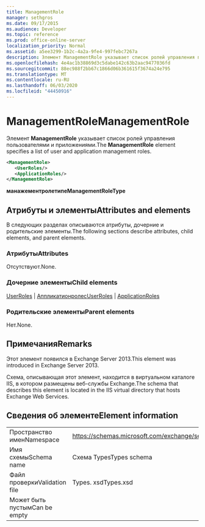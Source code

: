```yaml
---
title: ManagementRole
manager: sethgros
ms.date: 09/17/2015
ms.audience: Developer
ms.topic: reference
ms.prod: office-online-server
localization_priority: Normal
ms.assetid: a5ee3299-1b2c-4a2a-9fe4-997febc7267a
description: Элемент ManagementRole указывает список ролей управления пользователями и приложениями.
ms.openlocfilehash: 4e4ac1b38869d3c5dabe142c63b2aac9477036fd
ms.sourcegitcommit: 88ec988f2bb67c1866d06b361615f3674a24e795
ms.translationtype: MT
ms.contentlocale: ru-RU
ms.lasthandoff: 06/03/2020
ms.locfileid: "44450916"
---
```

# <a name="managementrole"></a><span data-ttu-id="0d625-103">ManagementRole</span><span class="sxs-lookup"><span data-stu-id="0d625-103">ManagementRole</span></span>

<span data-ttu-id="0d625-104">Элемент **ManagementRole** указывает список ролей управления пользователями и приложениями.</span><span class="sxs-lookup"><span data-stu-id="0d625-104">The **ManagementRole** element specifies a list of user and application management roles.</span></span> 
  
```XML
<ManagementRole>
   <UserRoles/>
   <ApplicationRoles/>
</ManagementRole>
```

 <span data-ttu-id="0d625-105">**манажементролетипе**</span><span class="sxs-lookup"><span data-stu-id="0d625-105">**ManagementRoleType**</span></span>
## <a name="attributes-and-elements"></a><span data-ttu-id="0d625-106">Атрибуты и элементы</span><span class="sxs-lookup"><span data-stu-id="0d625-106">Attributes and elements</span></span>

<span data-ttu-id="0d625-107">В следующих разделах описываются атрибуты, дочерние и родительские элементы.</span><span class="sxs-lookup"><span data-stu-id="0d625-107">The following sections describe attributes, child elements, and parent elements.</span></span>
  
### <a name="attributes"></a><span data-ttu-id="0d625-108">Атрибуты</span><span class="sxs-lookup"><span data-stu-id="0d625-108">Attributes</span></span>

<span data-ttu-id="0d625-109">Отсутствуют.</span><span class="sxs-lookup"><span data-stu-id="0d625-109">None.</span></span>
  
### <a name="child-elements"></a><span data-ttu-id="0d625-110">Дочерние элементы</span><span class="sxs-lookup"><span data-stu-id="0d625-110">Child elements</span></span>

<span data-ttu-id="0d625-111">[UserRoles](userroles.md)  |  [Аппликатионролес](applicationroles.md)</span><span class="sxs-lookup"><span data-stu-id="0d625-111">[UserRoles](userroles.md) | [ApplicationRoles](applicationroles.md)</span></span>
  
### <a name="parent-elements"></a><span data-ttu-id="0d625-112">Родительские элементы</span><span class="sxs-lookup"><span data-stu-id="0d625-112">Parent elements</span></span>

<span data-ttu-id="0d625-113">Нет.</span><span class="sxs-lookup"><span data-stu-id="0d625-113">None.</span></span>
  
## <a name="remarks"></a><span data-ttu-id="0d625-114">Примечания</span><span class="sxs-lookup"><span data-stu-id="0d625-114">Remarks</span></span>

<span data-ttu-id="0d625-115">Этот элемент появился в Exchange Server 2013.</span><span class="sxs-lookup"><span data-stu-id="0d625-115">This element was introduced in Exchange Server 2013.</span></span>
  
<span data-ttu-id="0d625-116">Схема, описывающая этот элемент, находится в виртуальном каталоге IIS, в котором размещены веб-службы Exchange.</span><span class="sxs-lookup"><span data-stu-id="0d625-116">The schema that describes this element is located in the IIS virtual directory that hosts Exchange Web Services.</span></span>
  
## <a name="element-information"></a><span data-ttu-id="0d625-117">Сведения об элементе</span><span class="sxs-lookup"><span data-stu-id="0d625-117">Element information</span></span>

|||
|:-----|:-----|
|<span data-ttu-id="0d625-118">Пространство имен</span><span class="sxs-lookup"><span data-stu-id="0d625-118">Namespace</span></span>  <br/> |https://schemas.microsoft.com/exchange/services/2006/types  <br/> |
|<span data-ttu-id="0d625-119">Имя схемы</span><span class="sxs-lookup"><span data-stu-id="0d625-119">Schema name</span></span>  <br/> |<span data-ttu-id="0d625-120">Схема Types</span><span class="sxs-lookup"><span data-stu-id="0d625-120">Types schema</span></span>  <br/> |
|<span data-ttu-id="0d625-121">Файл проверки</span><span class="sxs-lookup"><span data-stu-id="0d625-121">Validation file</span></span>  <br/> |<span data-ttu-id="0d625-122">Types. xsd</span><span class="sxs-lookup"><span data-stu-id="0d625-122">Types.xsd</span></span>  <br/> |
|<span data-ttu-id="0d625-123">Может быть пустым</span><span class="sxs-lookup"><span data-stu-id="0d625-123">Can be empty</span></span>  <br/> ||
   

